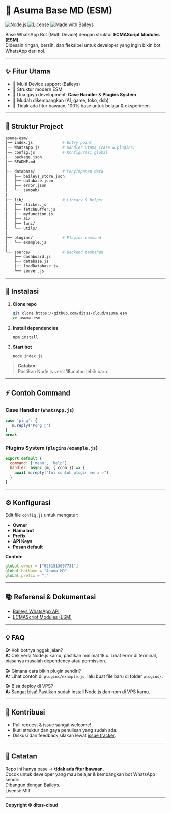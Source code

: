 # 🤖 Asuma Base MD (ESM)

![Node.js](https://img.shields.io/badge/node-%3E=18.x-green)
![License](https://img.shields.io/github/license/ditss-cloud/asuma.esm)
![Made with Baileys](https://img.shields.io/badge/baileys-whatsapp%20api-blue)

Base WhatsApp Bot (Multi Device) dengan struktur **ECMAScript Modules (ESM)**.  
Didesain ringan, bersih, dan fleksibel untuk developer yang ingin bikin bot WhatsApp dari nol.

---

## ✨ Fitur Utama
- 🔹 Multi Device support (Baileys)
- 🔹 Struktur modern ESM
- 🔹 Dua gaya development: **Case Handler** & **Plugins System**
- 🔹 Mudah dikembangkan (AI, game, toko, dsb)
- 🔹 Tidak ada fitur bawaan, 100% base untuk belajar & eksperimen

---

## 📂 Struktur Project

```bash
asuma-esm/
│── index.js             # Entry point
│── WhatsApp.js          # Handler utama (case & plugins)
│── config.js            # Konfigurasi global
│── package.json
│── README.md
│
├── database/            # Penyimpanan data
│   ├── baileys_store.json
│   ├── database.json
│   ├── error.json
│   └── sampah/
│
├── lib/                 # Library & helper
│   ├── sticker.js
│   ├── fetchBuffer.js
│   ├── myfunction.js
│   ├── ai/
│   ├── func/
│   └── utils/
│
├── plugins/             # Plugins command
│   └── example.js
│
└── source/              # Backend tambahan
    ├── dashboard.js
    ├── database.js
    ├── loadDatabase.js
    └── server.js
```

---

## 🚀 Instalasi

1. **Clone repo**
    ```bash
    git clone https://github.com/ditss-cloud/asuma.esm
    cd asuma-esm
    ```

2. **Install dependencies**
    ```bash
    npm install
    ```

3. **Start bot**
    ```bash
    node index.js
    ```

> **Catatan:**  
> Pastikan Node.js versi **18.x** atau lebih baru.

---

## ⚡ Contoh Command

### Case Handler (`WhatsApp.js`)

```js
case 'ping': {
   m.reply("Pong 🏓")
}
break
```

### Plugins System (`plugins/example.js`)

```js
export default {
  command: ['menu', 'help'],
  handler: async (m, { conn }) => {
    await m.reply("Ini contoh plugin menu ✨")
  }
}
```

---

## ⚙️ Konfigurasi

Edit file `config.js` untuk mengatur:

- **Owner**
- **Nama bot**
- **Prefix**
- **API Keys**
- **Pesan default**

**Contoh:**

```js
global.owner = ["6281513607731"]
global.botName = "Asuma MD"
global.prefix = "."
```

---

## 📚 Referensi & Dokumentasi

- [Baileys WhatsApp API](https://github.com/WhiskeySockets/Baileys)
- [ECMAScript Modules (ESM)](https://nodejs.org/docs/latest-v18.x/api/esm.html)

---

## 💡 FAQ

**Q:** Kok botnya nggak jalan?  
**A:** Cek versi Node.js kamu, pastikan minimal 18.x. Lihat error di terminal, biasanya masalah dependency atau permission.

**Q:** Gimana cara bikin plugin sendiri?  
**A:** Lihat contoh di `plugins/example.js`, lalu buat file baru di folder `plugins/`.

**Q:** Bisa deploy di VPS?  
**A:** Sangat bisa! Pastikan sudah install Node.js dan npm di VPS kamu.

---

## 🤝 Kontribusi

- Pull request & issue sangat welcome!
- Ikuti struktur dan gaya penulisan yang sudah ada.
- Diskusi dan feedback silakan lewat [issue tracker](https://github.com/ditss-cloud/asuma.esm/issues).

---

## 📌 Catatan

Repo ini hanya base → **tidak ada fitur bawaan**.  
Cocok untuk developer yang mau belajar & kembangkan bot WhatsApp sendiri.  
Dibangun dengan Baileys.  
Lisensi: MIT

---

**Copyright © ditss-cloud**
